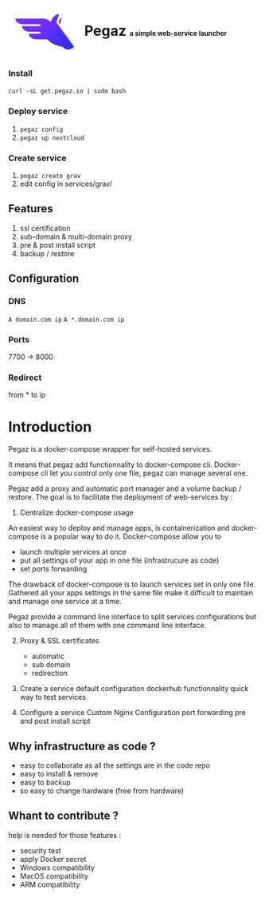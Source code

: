 <h1>
  <picture>
    <img align="center" alt="Pegaz" src="./docs/pegaz.svg" height="100">
  </picture>
  Pegaz
  <font size="-1">
    a simple web-service launcher
  </font>
</h1>

### Install
`curl -sL get.pegaz.io | sudo bash`

### Deploy service

1. `pegaz config`
2. `pegaz up nextcloud`

### Create service

1. `pegaz create grav`
2. edit config in services/grav/

## Features

1. ssl certification
2. sub-domain & multi-domain proxy
3. pre & post install script
4. backup / restore

## Configuration
### DNS
`A domain.com ip`
`A *.domain.com ip`
### Ports
7700 -> 8000
### Redirect
from * to ip

# Introduction

Pegaz is a docker-compose wrapper for self-hosted services.

It means that pegaz add functionnality to docker-compose cli.
Docker-compose cli let you control only one file, pegaz can manage several one.

Pegaz add a proxy and automatic port manager and a volume backup / restore.
The goal is to facilitate the deployment of web-services by :

1. Centralize docker-compose usage

An easiest way to deploy and manage apps, is containerization and docker-compose is a popular way to do it.
Docker-compose allow you to
 - launch multiple services at once
 - put all settings of your app in one file (infrastrucure as code)
 - set ports forwarding

The drawback of docker-compose is to launch services set in only one file.
Gathered all your apps settings in the same file make it difficult to maintain and manage one service at a time.

Pegaz provide a command line interface to split services configurations but also to manage all of them with one command line interface.

2. Proxy & SSL certificates
    - automatic
    - sub domain
    - redirection

3. Create a service
    default configuration
    dockerhub functionnality
    quick way to test services

4. Configure a service
    Custom Nginx Configuration
    port forwarding
    pre and post install script

## Why infrastructure as code ?
- easy to collaborate as all the settings are in the code repo
- easy to install & remove
- easy to backup
- so easy to change hardware (free from hardware)


## Whant to contribute ?
help is needed for those features :
- security test
- apply Docker secret
- Windows compatibility
- MacOS compatibility
- ARM compatibility
